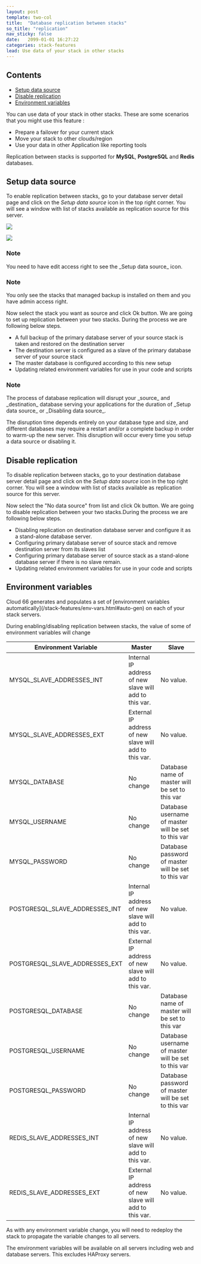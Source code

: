 ```yaml
---
layout: post
template: two-col
title:  "Database replication between stacks"
so_title: "replication"
nav_sticky: false
date:   2099-01-01 16:27:22
categories: stack-features
lead: Use data of your stack in other stacks
---
```


<h2>Contents</h2>
<ul class="page-toc">
	<li>
		<a href="#setup-data-source">Setup data source</a>
	</li>
	<li>
		<a href="#disable-replication">Disable replication</a>
	</li>
	<li>
		<a href="#env-vars">Environment variables</a>
	</li>
</ul>

You can use data of your stack in other stacks. These are some scenarios that you might use this feature :

- Prepare a failover for your current stack
- Move your stack to other clouds/region
- Use your data in other Application like reporting tools

Replication between stacks is supported for **MySQL**, **PostgreSQL** and **Redis** databases.

<h2 id="setup-data-source">Setup data source</h2>

To enable replication between stacks, go to your database server detail page and click on the _Setup data source_ icon in the top right corner.
You will see a window with list of stacks available as replication source for this server.

![](http://cdn.cloud66.com.s3.amazonaws.com/images/help/data_source.png)

![](http://cdn.cloud66.com.s3.amazonaws.com/images/help/data_source_modal.png)

<div class="notice">
	<h3>Note</h3>
	<p>You need to have edit access right to see the _Setup data source_ icon.</p>
</div>

<div class="notice">
	<h3>Note</h3>
	<p>You only see the stacks that managed backup is installed on them and you have admin access right.</p>
</div>

Now select the stack you want as source and click Ok button.
We are going to set up replication between your two stacks. During the process we are following below steps.

- A full backup of the primary database server of your source stack is taken and restored on the destination server
- The destination server is configured as a slave of the primary database server of your source stack
- The master database is configured according to this new setup
- Updating related environment variables for use in your code and scripts


<div class="notice notice-danger">
	<h3>Note</h3>
	<p>The process of database replication will disrupt your _source_ and _destination_ database serving your applications for the duration of _Setup data source_ or _Disabling data source_.</p>
</div>

The disruption time depends entirely on your database type and size, and different databases may require a restart and/or a complete backup in order to warm-up the new server. This disruption will occur every time you setup a data source or disabling it.

<h2 id="disable-replication">Disable replication</h2>

To disable replication between stacks, go to your destination database server detail page and click on the _Setup data source_ icon in the top right corner.
You will see a window with list of stacks available as replication source for this server.

Now select the "No data source" from list and click Ok button.
We are going to disable replication between your two stacks.During the process we are following below steps.

- Disabling replication on destination database server and configure it as a stand-alone database server.
- Configuring primary database server of source stack and remove destination server from its slaves list
- Configuring primary database server of source stack as a stand-alone database server if there is no slave remain.
- Updating related environment variables for use in your code and scripts


<h2 id="env-vars">Environment variables</h2>
Cloud 66 generates and populates a set of [environment variables automatically](/stack-features/env-vars.html#auto-gen) on each of your stack servers.


During enabling/disabling replication between stacks, the value of some of environment variables will change

<table class='table table-bordered table-striped'>
	<thead>
		<tr>
			<th>Environment Variable</th>
			<th>Master</th>
			<th>Slave</th>
		</tr>
	</thead>
	<tbody>
		<tr>
			<td>MYSQL_SLAVE_ADDRESSES_INT</td>
			<td>Internal IP address of new slave will add to this var.</td>
			<td>No value.</td>
		</tr>
		<tr>
			<td>MYSQL_SLAVE_ADDRESSES_EXT</td>
			<td>External IP address of new slave will add to this var.</td>
			<td>No value.</td>
		</tr>
		<tr>
			<td>MYSQL_DATABASE</td>
			<td>No change</td>
			<td>Database name of master will be set to this var</td>
		</tr>
		<tr>
			<td>MYSQL_USERNAME</td>
			<td>No change</td>
			<td>Database username of master will be set to this var</td>
		</tr>
		<tr>
			<td>MYSQL_PASSWORD</td>
			<td>No change</td>
			<td>Database password of master will be set to this var</td>
		</tr>
		<tr>
			<td>POSTGRESQL_SLAVE_ADDRESSES_INT</td>
			<td>Internal IP address of new slave will add to this var.</td>
			<td>No value.</td>
		</tr>
		<tr>
			<td>POSTGRESQL_SLAVE_ADDRESSES_EXT</td>
			<td>External IP address of new slave will add to this var.</td>
			<td>No value.</td>
		</tr>
		<tr>
			<td>POSTGRESQL_DATABASE</td>
			<td>No change</td>
			<td>Database name of master will be set to this var</td>
		</tr>
		<tr>
			<td>POSTGRESQL_USERNAME</td>
			<td>No change</td>
			<td>Database username of master will be set to this var</td>
		</tr>
		<tr>
			<td>POSTGRESQL_PASSWORD</td>
			<td>No change</td>
			<td>Database password of master will be set to this var</td>
		</tr>
		<tr>
			<td>REDIS_SLAVE_ADDRESSES_INT</td>
			<td>Internal IP address of new slave will add to this var.</td>
			<td>No value.</td>
		</tr>
		<tr>
			<td>REDIS_SLAVE_ADDRESSES_EXT</td>
			<td>External IP address of new slave will add to this var.</td>
			<td>No value.</td>
		</tr>
	</tbody>
</table>


As with any environment variable change, you will need to redeploy the stack to propagate the variable changes to all servers.

The environment variables will be available on all servers including web and database servers. This excludes HAProxy servers.
